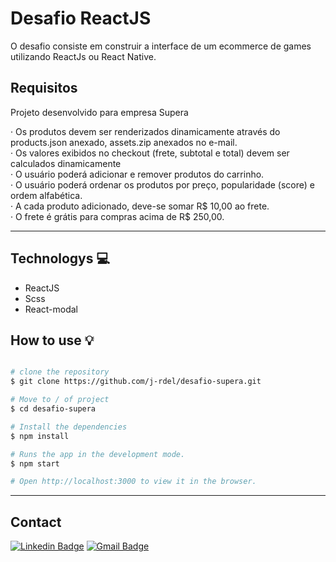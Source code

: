 # Desafio ReactJS

O desafio consiste em construir a interface de um ecommerce de games utilizando ReactJs ou React Native.

## Requisitos

Projeto desenvolvido para empresa Supera

·  Os produtos devem ser renderizados dinamicamente através do products.json anexado, assets.zip anexados no e-mail.<br>
·  Os valores exibidos no checkout (frete, subtotal e total) devem ser calculados dinamicamente<br>
·  O usuário poderá adicionar e remover produtos do carrinho.<br>
·  O usuário poderá ordenar os produtos por preço, popularidade (score) e ordem alfabética.<br>
·  A cada produto adicionado, deve-se somar R$ 10,00 ao frete.<br>
·  O frete é grátis para compras acima de R$ 250,00.<br>

------

## Technologys 💻

- ReactJS
- Scss
- React-modal

## How to use 💡

```bash

# clone the repository
$ git clone https://github.com/j-rdel/desafio-supera.git

# Move to / of project
$ cd desafio-supera

# Install the dependencies
$ npm install

# Runs the app in the development mode.
$ npm start

# Open http://localhost:3000 to view it in the browser.

```
------

## Contact

[![Linkedin Badge](https://img.shields.io/badge/-Jardel-blue?style=flat-square&logo=Linkedin&logoColor=white&link=https://www.linkedin.com/in/jardel-urban-906519199/)](https://www.linkedin.com/in/jardel-urban-906519199/)
[![Gmail Badge](https://img.shields.io/badge/-jardelurban3@gmail.com-c14438?style=flat-square&logo=Gmail&logoColor=white&link=mailto:jardelurban3@gmail.com)](mailto:jardelurban3@gmail.com)